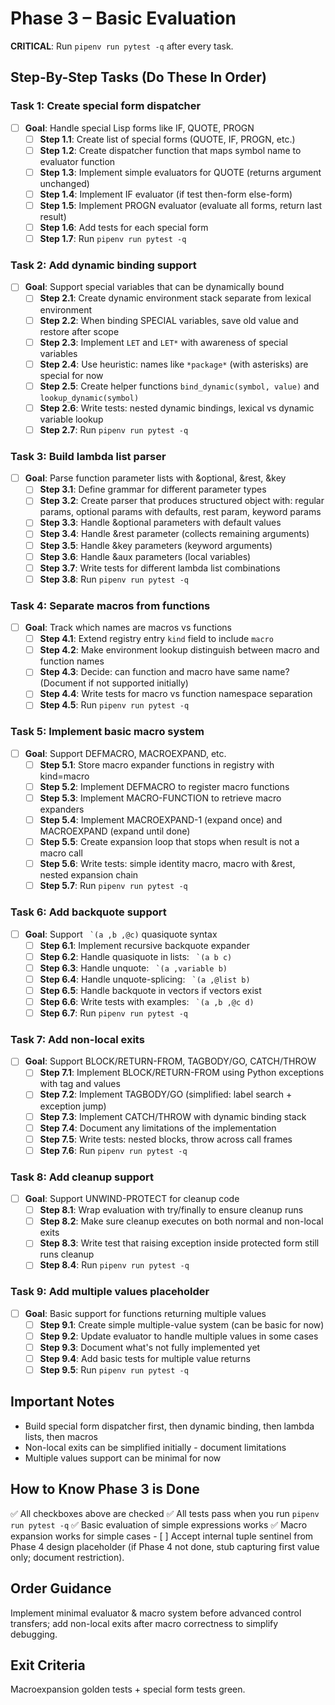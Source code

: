 # Phase 3 – Basic Evaluation

**CRITICAL**: Run `pipenv run pytest -q` after every task.

## Step-By-Step Tasks (Do These In Order)

### Task 1: Create special form dispatcher
- [ ] **Goal**: Handle special Lisp forms like IF, QUOTE, PROGN
	- [ ] **Step 1.1**: Create list of special forms (QUOTE, IF, PROGN, etc.)
	- [ ] **Step 1.2**: Create dispatcher function that maps symbol name to evaluator function
	- [ ] **Step 1.3**: Implement simple evaluators for QUOTE (returns argument unchanged)
	- [ ] **Step 1.4**: Implement IF evaluator (if test then-form else-form)  
	- [ ] **Step 1.5**: Implement PROGN evaluator (evaluate all forms, return last result)
	- [ ] **Step 1.6**: Add tests for each special form
	- [ ] **Step 1.7**: Run `pipenv run pytest -q`

### Task 2: Add dynamic binding support
- [ ] **Goal**: Support special variables that can be dynamically bound
	- [ ] **Step 2.1**: Create dynamic environment stack separate from lexical environment
	- [ ] **Step 2.2**: When binding SPECIAL variables, save old value and restore after scope
	- [ ] **Step 2.3**: Implement `LET` and `LET*` with awareness of special variables
	- [ ] **Step 2.4**: Use heuristic: names like `*package*` (with asterisks) are special for now
	- [ ] **Step 2.5**: Create helper functions `bind_dynamic(symbol, value)` and `lookup_dynamic(symbol)`  
	- [ ] **Step 2.6**: Write tests: nested dynamic bindings, lexical vs dynamic variable lookup
	- [ ] **Step 2.7**: Run `pipenv run pytest -q`

### Task 3: Build lambda list parser
- [ ] **Goal**: Parse function parameter lists with &optional, &rest, &key
	- [ ] **Step 3.1**: Define grammar for different parameter types
	- [ ] **Step 3.2**: Create parser that produces structured object with: regular params, optional params with defaults, rest param, keyword params
	- [ ] **Step 3.3**: Handle &optional parameters with default values
	- [ ] **Step 3.4**: Handle &rest parameter (collects remaining arguments)
	- [ ] **Step 3.5**: Handle &key parameters (keyword arguments)  
	- [ ] **Step 3.6**: Handle &aux parameters (local variables)
	- [ ] **Step 3.7**: Write tests for different lambda list combinations
	- [ ] **Step 3.8**: Run `pipenv run pytest -q`

### Task 4: Separate macros from functions  
- [ ] **Goal**: Track which names are macros vs functions
	- [ ] **Step 4.1**: Extend registry entry `kind` field to include `macro`
	- [ ] **Step 4.2**: Make environment lookup distinguish between macro and function names
	- [ ] **Step 4.3**: Decide: can function and macro have same name? (Document if not supported initially)
	- [ ] **Step 4.4**: Write tests for macro vs function namespace separation
	- [ ] **Step 4.5**: Run `pipenv run pytest -q`

### Task 5: Implement basic macro system
- [ ] **Goal**: Support DEFMACRO, MACROEXPAND, etc.
	- [ ] **Step 5.1**: Store macro expander functions in registry with kind=macro
	- [ ] **Step 5.2**: Implement DEFMACRO to register macro functions
	- [ ] **Step 5.3**: Implement MACRO-FUNCTION to retrieve macro expanders
	- [ ] **Step 5.4**: Implement MACROEXPAND-1 (expand once) and MACROEXPAND (expand until done)
	- [ ] **Step 5.5**: Create expansion loop that stops when result is not a macro call
	- [ ] **Step 5.6**: Write tests: simple identity macro, macro with &rest, nested expansion chain  
	- [ ] **Step 5.7**: Run `pipenv run pytest -q`

### Task 6: Add backquote support
- [ ] **Goal**: Support `` `(a ,b ,@c)`` quasiquote syntax
	- [ ] **Step 6.1**: Implement recursive backquote expander 
	- [ ] **Step 6.2**: Handle quasiquote in lists: `` `(a b c)``
	- [ ] **Step 6.3**: Handle unquote: `` `(a ,variable b)``
	- [ ] **Step 6.4**: Handle unquote-splicing: `` `(a ,@list b)``
	- [ ] **Step 6.5**: Handle backquote in vectors if vectors exist
	- [ ] **Step 6.6**: Write tests with examples: `` `(a ,b ,@c d)``
	- [ ] **Step 6.7**: Run `pipenv run pytest -q`

### Task 7: Add non-local exits
- [ ] **Goal**: Support BLOCK/RETURN-FROM, TAGBODY/GO, CATCH/THROW
	- [ ] **Step 7.1**: Implement BLOCK/RETURN-FROM using Python exceptions with tag and values
	- [ ] **Step 7.2**: Implement TAGBODY/GO (simplified: label search + exception jump)
	- [ ] **Step 7.3**: Implement CATCH/THROW with dynamic binding stack
	- [ ] **Step 7.4**: Document any limitations of the implementation  
	- [ ] **Step 7.5**: Write tests: nested blocks, throw across call frames
	- [ ] **Step 7.6**: Run `pipenv run pytest -q`

### Task 8: Add cleanup support
- [ ] **Goal**: Support UNWIND-PROTECT for cleanup code
	- [ ] **Step 8.1**: Wrap evaluation with try/finally to ensure cleanup runs
	- [ ] **Step 8.2**: Make sure cleanup executes on both normal and non-local exits
	- [ ] **Step 8.3**: Write test that raising exception inside protected form still runs cleanup
	- [ ] **Step 8.4**: Run `pipenv run pytest -q`

### Task 9: Add multiple values placeholder
- [ ] **Goal**: Basic support for functions returning multiple values
	- [ ] **Step 9.1**: Create simple multiple-value system (can be basic for now)
	- [ ] **Step 9.2**: Update evaluator to handle multiple values in some cases
	- [ ] **Step 9.3**: Document what's not fully implemented yet
	- [ ] **Step 9.4**: Add basic tests for multiple value returns  
	- [ ] **Step 9.5**: Run `pipenv run pytest -q`

## Important Notes
- Build special form dispatcher first, then dynamic binding, then lambda lists, then macros
- Non-local exits can be simplified initially - document limitations
- Multiple values support can be minimal for now

## How to Know Phase 3 is Done
✅ All checkboxes above are checked
✅ All tests pass when you run `pipenv run pytest -q`
✅ Basic evaluation of simple expressions works
✅ Macro expansion works for simple cases
	- [ ] Accept internal tuple sentinel from Phase 4 design placeholder (if Phase 4 not done, stub capturing first value only; document restriction).

## Order Guidance
Implement minimal evaluator & macro system before advanced control transfers; add non-local exits after macro correctness to simplify debugging.

## Exit Criteria
Macroexpansion golden tests + special form tests green.
